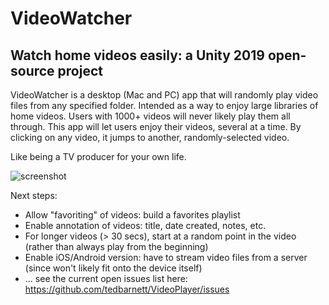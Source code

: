 # VideoWatcher
## Watch home videos easily: a Unity 2019 open-source project

VideoWatcher is a desktop (Mac and PC) app that will randomly play video files from any specified folder.  Intended as a way to enjoy large libraries of home videos. Users with 1000+ videos will never likely play them all through.  This app will let users enjoy their videos, several at a time.  By clicking on any video, it jumps to another, randomly-selected video.   

Like being a TV producer for your own life.

![screenshot](https://github.com/tedbarnett/VideoPlayer/blob/main/VideoWatcher%20screenshot.png)

Next steps:
* Allow "favoriting" of videos: build a favorites playlist
* Enable annotation of videos: title, date created, notes, etc.
* For longer videos (> 30 secs), start at a random point in the video (rather than always play from the beginning)
* Enable iOS/Android version: have to stream video files from a server (since won't likely fit onto the device itself)
* ... see the current open issues list here: https://github.com/tedbarnett/VideoPlayer/issues
